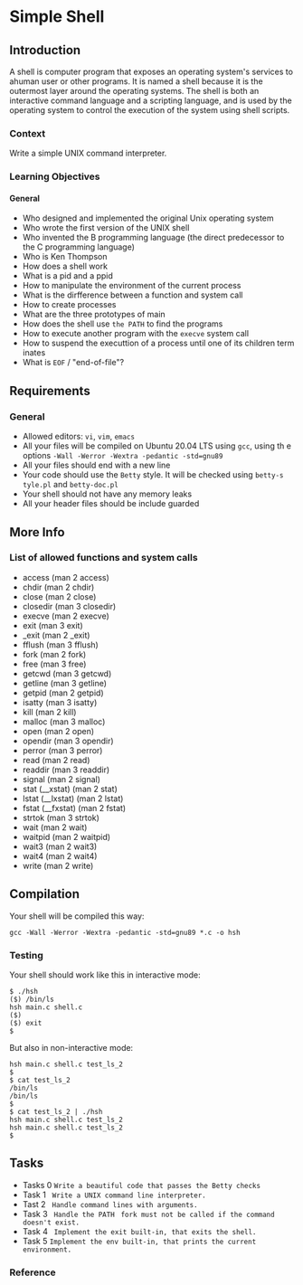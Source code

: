 # Simple Shell

## Introduction
A shell is computer program that exposes an operating system's services to ahuman user or other programs. It is named a shell because it is the outermost layer around the operating systems.
The shell is both an interactive command language and a scripting language, and is used by the operating system to control the execution of the system using shell scripts.

### Context
Write a simple UNIX command interpreter.

### Learning Objectives
#### General
- Who designed and implemented the original Unix operating system
- Who wrote the first version of the UNIX shell
- Who invented the B programming language (the direct predecessor to the C     programming language)
- Who is Ken Thompson
- How does a shell work
- What is a pid and a ppid
- How to manipulate the environment of the current process
- What is the dirfference between a function and system call
- How to create processes
- What are the three prototypes of main
- How does the shell use `the PATH` to find the programs
- How to execute another program with the `execve` system call
- How to suspend the executtion of a process until one of its children term    inates
- What is `EOF` / "end-of-file"?

## Requirements
### General

- Allowed editors: `vi`, `vim`, `emacs`
- All your files will be compiled on Ubuntu 20.04 LTS using `gcc`, using th    e options `-Wall -Werror -Wextra -pedantic -std=gnu89`
- All your files should end with a new line
- Your code should use the `Betty` style. It will be checked using `betty-s    tyle.pl` and `betty-doc.pl`
- Your shell should not have any memory leaks
- All your header files should be include guarded

## More Info
### List of allowed functions and system calls

- access (man 2 access)
- chdir (man 2 chdir)
- close (man 2 close)
- closedir (man 3 closedir)
- execve (man 2 execve)
- exit (man 3 exit)
- _exit (man 2 _exit)
- fflush (man 3 fflush)
- fork (man 2 fork)
- free (man 3 free)
- getcwd (man 3 getcwd)
- getline (man 3 getline)
- getpid (man 2 getpid)
- isatty (man 3 isatty)
- kill (man 2 kill)
- malloc (man 3 malloc)
- open (man 2 open)
- opendir (man 3 opendir)
- perror (man 3 perror)
- read (man 2 read)
- readdir (man 3 readdir)
- signal (man 2 signal)
- stat (__xstat) (man 2 stat)
- lstat (__lxstat) (man 2 lstat)
- fstat (__fxstat) (man 2 fstat)
- strtok (man 3 strtok)
- wait (man 2 wait)
- waitpid (man 2 waitpid)
- wait3 (man 2 wait3)
- wait4 (man 2 wait4)
- write (man 2 write)

## Compilation
Your shell will be compiled this way:

```gcc -Wall -Werror -Wextra -pedantic -std=gnu89 *.c -o hsh```

### Testing
Your shell should work like this in interactive mode:

```
$ ./hsh
($) /bin/ls
hsh main.c shell.c
($)
($) exit
$
```
 
But also in non-interactive mode:
```$ echo "/bin/ls" | ./hsh
hsh main.c shell.c test_ls_2
$
$ cat test_ls_2
/bin/ls
/bin/ls
$
$ cat test_ls_2 | ./hsh
hsh main.c shell.c test_ls_2
hsh main.c shell.c test_ls_2
$
```

## Tasks
- Tasks 0
`Write a beautiful code that passes the Betty checks`
- Task 1
` Write a UNIX command line interpreter.`
- Tast 2
` Handle command lines with arguments.`
- Task 3
` Handle the PATH`
` fork must not be called if the command doesn't exist.`
- Task 4
` Implement the exit built-in, that exits the shell.`
- Task 5
`Implement the env built-in, that prints the current environment.`

### Reference
